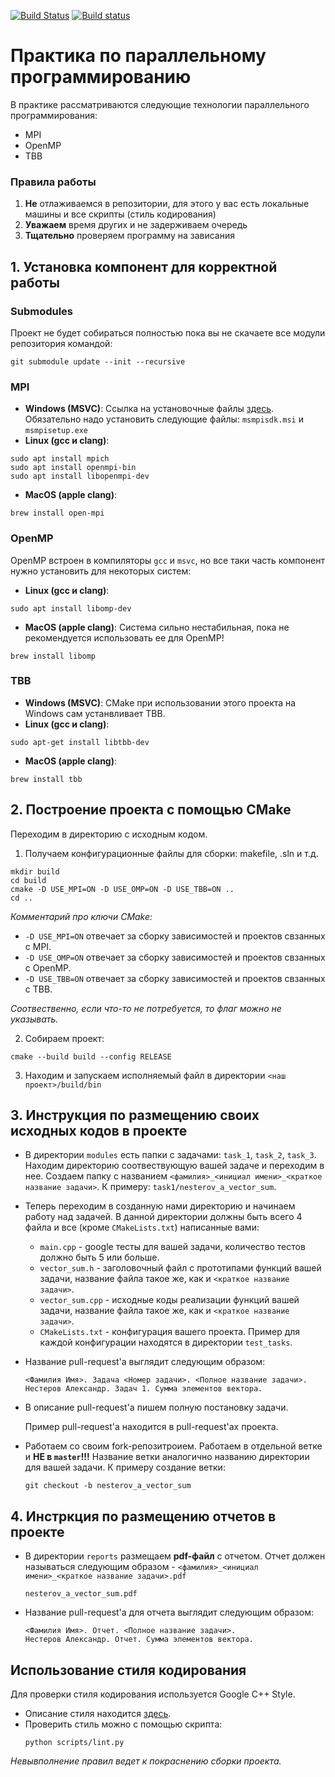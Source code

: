 [![Build Status](https://travis-ci.com/allnes/pp_2019_autumn.svg?branch=master)](https://travis-ci.com/allnes/pp_2019_autumn)
[![Build status](https://ci.appveyor.com/api/projects/status/dye49wsp7ij15gdo/branch/master?svg=true)](https://ci.appveyor.com/project/allnes/pp-2019-autumn/branch/master)

# Практика по параллельному программированию
В практике рассматриваются следующие технологии параллельного программирования:
* MPI
* OpenMP
* TBB

### Правила работы
1. <b>Не</b> отлаживаемся в репозитории, для этого у вас есть локальные машины и все скрипты (стиль кодирования)
2. <b>Уважаем</b> время других и не задерживаем очередь
3. <b>Тщательно</b> проверяем программу на зависания

## 1. Установка компонент для корректной работы
### Submodules
Проект не будет собираться полностью пока вы не скачаете все модули репозитория командой:
```
git submodule update --init --recursive
```
### MPI
  * <b>Windows (MSVC)</b>:
    Ссылка на установочные файлы [здесь](https://www.microsoft.com/en-us/download/details.aspx?id=57467).
    Обязательно надо установить следующие файлы: `msmpisdk.msi` и `msmpisetup.exe`
  * <b>Linux (gcc и clang)</b>:
  ```
  sudo apt install mpich
  sudo apt install openmpi-bin
  sudo apt install libopenmpi-dev
  ```
  * <b>MacOS (apple clang)</b>:
  ```
  brew install open-mpi
  ```

### OpenMP
  OpenMP встроен в компиляторы `gcc` и `msvc`, но все таки часть компонент нужно установить для некоторых систем:
  * <b>Linux (gcc и clang)</b>:
  ```
  sudo apt install libomp-dev
  ```
  * <b>MacOS (apple clang)</b>: Система сильно нестабильная, пока не рекомендуется использовать ее для OpenMP!
  ```
  brew install libomp
  ```

### TBB
  * <b>Windows (MSVC)</b>: CMake при использовании этого проекта на Windows сам устанвливает TBB.
  * <b>Linux (gcc и clang)</b>:
  ```
  sudo apt-get install libtbb-dev
  ```
  * <b>MacOS (apple clang)</b>:
  ```
  brew install tbb
  ```

## 2. Построение проекта с помощью CMake
Переходим в директорию с исходным кодом.

1) Получаем конфигурационные файлы для сборки: makefile, .sln и т.д.

  ```
  mkdir build
  cd build
  cmake -D USE_MPI=ON -D USE_OMP=ON -D USE_TBB=ON ..
  cd ..
  ```
<i>Комментарий про ключи CMake:</i>
- `-D USE_MPI=ON` отвечает за сборку зависимостей и проектов свзанных с MPI.
- `-D USE_OMP=ON` отвечает за сборку зависимостей и проектов свзанных с OpenMP.
- `-D USE_TBB=ON` отвечает за сборку зависимостей и проектов свзанных с TBB.

<i>Соотвественно, если что-то не потребуется, то флаг можно не указывать.</i>

2) Собираем  проект:
  ```
  cmake --build build --config RELEASE
  ```
3) Находим и запускаем исполняемый файл в директории `<наш проект>/build/bin`

## 3. Инструкция по размещению своих исходных кодов в проекте
* В директории `modules` есть папки с задачами: `task_1`, `task_2`, `task_3`.
Находим директорию соотвествующую вашей задаче и переходим в нее. Создаем папку с названием `<фамилия>_<инициал имени>_<краткое название задачи>`. К примеру: `task1/nesterov_a_vector_sum`.
* Теперь переходим в созданную нами директорию и начинаем работу над задачей. В данной директории должны быть всего 4 файла и все (кроме `CMakeLists.txt`) написанные вами:
  - `main.cpp` - google тесты для вашей задачи, количество тестов должно быть 5 или больше.
  - `vector_sum.h`   - заголовочный файл с прототипами функций вашей задачи, название файла такое же, как и `<краткое название задачи>`.
  - `vector_sum.cpp` - исходные коды реализации функций вашей задачи, название файла такое же, как и `<краткое название задачи>`.
  - `CMakeLists.txt` - конфигурация вашего проекта. Пример для каждой конфигурации находятся в директории `test_tasks`.
* Название pull-request'а выглядит следующим образом:
  ```
  <Фамилия Имя>. Задача <Номер задачи>. <Полное название задачи>.
  Нестеров Александр. Задач 1. Сумма элементов вектора.
  ```
* В описание pull-request'а пишем полную постановку задачи.

  Пример pull-request'а находится в pull-request'ах проекта.

* Работаем со своим fork-репозитроием. Работаем в отдельной ветке и <b>НЕ в `master`!!!</b> Название ветки аналогично названию директории для вашей задачи. К примеру создание ветки:
  ```
  git checkout -b nesterov_a_vector_sum
  ```

## 4. Инстркция по размещению отчетов в проекте

* В директории `reports` размещаем <b>pdf-файл</b> с отчетом.
Отчет должен называться следующим образом - `<фамилия>_<инициал имени>_<краткое название задачи>.pdf`

  ```
  nesterov_a_vector_sum.pdf
  ```
* Название pull-request'а для отчета выглядит следующим образом:
  ```
  <Фамилия Имя>. Отчет. <Полное название задачи>.
  Нестеров Александр. Отчет. Сумма элементов вектора.
  ```

## Использование стиля кодирования
Для проверки стиля кодирования используется Google C++ Style.
* Описание стиля находится [здесь](https://google.github.io/styleguide/cppguide.html).
* Проверить стиль можно с помощью скрипта:
  ```
  python scripts/lint.py
  ```
<i>Невывполнение правил ведет к покраснению сборки проекта.</i>
